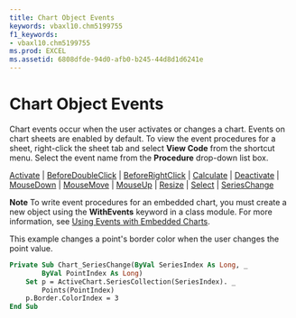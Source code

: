 ```yaml
---
title: Chart Object Events
keywords: vbaxl10.chm5199755
f1_keywords:
- vbaxl10.chm5199755
ms.prod: EXCEL
ms.assetid: 6808dfde-94d0-afb0-b245-44d8d1d6241e
---
```



# Chart Object Events

Chart events occur when the user activates or changes a chart. Events on chart sheets are enabled by default. To view the event procedures for a sheet, right-click the sheet tab and select  **View Code** from the shortcut menu. Select the event name from the **Procedure** drop-down list box.

[Activate](chart-activate-event-excel.md) | 
[BeforeDoubleClick](chart-beforedoubleclick-event-excel.md) | 
[BeforeRightClick](chart-beforerightclick-event-excel.md) | 
[Calculate](chart-calculate-event-excel.md) | 
[Deactivate](chart-deactivate-event-excel.md) | 
[MouseDown](chart-mousedown-event-excel.md) | 
[MouseMove](chart-mousemove-event-excel.md) | 
[MouseUp](chart-mouseup-event-excel.md) | 
[Resize](chart-resize-event-excel.md) | 
[Select](chart-select-event-excel.md) | 
[SeriesChange](chart-serieschange-event-excel.md)

 **Note**  To write event procedures for an embedded chart, you must create a new object using the  **WithEvents** keyword in a class module. For more information, see [Using Events with Embedded Charts](using-events-with-embedded-charts.md).

This example changes a point's border color when the user changes the point value.



```vb
Private Sub Chart_SeriesChange(ByVal SeriesIndex As Long, _ 
        ByVal PointIndex As Long) 
    Set p = ActiveChart.SeriesCollection(SeriesIndex). _ 
        Points(PointIndex) 
    p.Border.ColorIndex = 3 
End Sub
```


